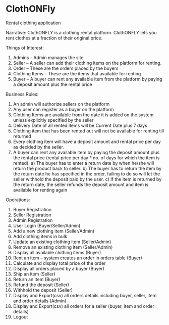 # ClothONFly
Rental clothing application

Narrative: 
ClothONFLY is a clothing rental platform. ClothONFLY lets you rent clothes at a fraction of their original price.

Things of Interest:
1.	Admins - Admin manages the site 
2.	Seller – A seller can add their clothing items on the platform for renting.
3.	Order – These are the orders placed by the buyers
4.	Clothing Items – These are the items that available for renting
5.	Buyer – A buyer can rent any available item from the platform by paying a deposit amount plus the rental price

Business Rules:
1.	An admin will authorize sellers on the platform
2.	Any user can register as a buyer on the platform
3.	Clothing Items are available from the date it is added on the system unless explicitly specified by the seller
4.	Delivery Date of all rented items will be Current Date plus 7 days
5.	Clothing item that has been rented out will not be available for renting till returned
6.	Every clothing item will have a deposit amount and rental price per day as decided by the seller.
7.	A buyer can rent any available item by paying the deposit amount plus the rental price (rental price per day * no. of days for which the item is rented). 
a)	The buyer has to enter a return date by when he/she will return the product back to seller. 
b)	The buyer has to return the item by the return date he has specified in the order, failing to do so will let the seller withhold the deposit paid by the user.
c)	If the item is returned by the return date, the seller refunds the deposit amount and item is available for renting again



Operations:
1.	Buyer Registration
2.	Seller Registration
3.	Admin Registration
4.	User Login (Buyer/Seller/Admin)
5.	Add a new clothing item (Seller/Admin)
6.	Add clothing items in bulk
7.	Update an existing clothing item (Seller/Admin)
8.	Remove an existing clothing item (Seller/Admin)
9.	Display all available clothing items (Buyer)
10.	Rent an item – system creates an order in orders table (Buyer)
11.	Calculate and display total price of the order
12.	Display all orders placed by a buyer (Buyer)
13.	Ship an item (Seller)
14.	Return an item (Buyer)
15.	Refund the deposit (Seller)
16.	Withhold the deposit (Seller)
17.	Display and Export(csv) all orders details including buyer, seller, item and order details (Admin)
18.	Display and Export(csv) all orders for a seller (buyer, item and order details)
19.	Logout


